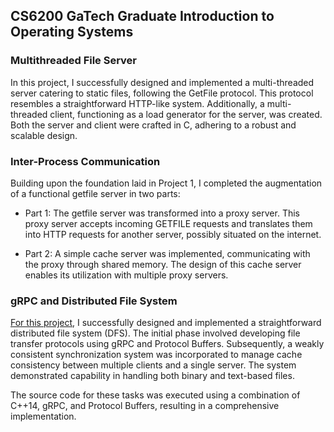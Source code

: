 ## CS6200 GaTech Graduate Introduction to Operating Systems

### Multithreaded File Server

In this project, I successfully designed and implemented a multi-threaded server catering to static files, following the GetFile protocol. This protocol resembles a straightforward HTTP-like system. Additionally, a multi-threaded client, functioning as a load generator for the server, was created. Both the server and client were crafted in C, adhering to a robust and scalable design.

### Inter-Process Communication

Building upon the foundation laid in Project 1, I completed the augmentation of a functional getfile server in two parts:

- Part 1: The getfile server was transformed into a proxy server. This proxy server accepts incoming GETFILE requests and translates them into HTTP requests for another server, possibly situated on the internet.

- Part 2: A simple cache server was implemented, communicating with the proxy through shared memory. The design of this cache server enables its utilization with multiple proxy servers.


### gRPC and Distributed File System

[For this project](https://yma2022.github.io/projects/3_project/), I successfully designed and implemented a straightforward distributed file system (DFS). The initial phase involved developing file transfer protocols using gRPC and Protocol Buffers. Subsequently, a weakly consistent synchronization system was incorporated to manage cache consistency between multiple clients and a single server. The system demonstrated capability in handling both binary and text-based files.

The source code for these tasks was executed using a combination of C++14, gRPC, and Protocol Buffers, resulting in a comprehensive implementation.
